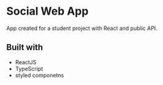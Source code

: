 # Social Web App 

App created for a student project with React and public API.

## Built with

- ReactJS
- TypeScript
- styled componetns
